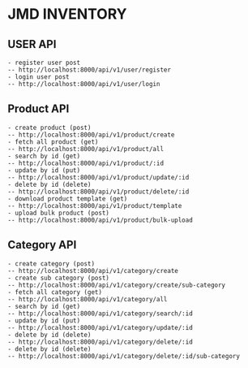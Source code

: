 # JMD INVENTORY 

## USER API
    - register user post
    -- http://localhost:8000/api/v1/user/register
    - login user post
    -- http://localhost:8000/api/v1/user/login

## Product API
    - create product (post)
    -- http://localhost:8000/api/v1/product/create
    - fetch all product (get)
    -- http://localhost:8000/api/v1/product/all
    - search by id (get)
    -- http://localhost:8000/api/v1/product/:id
    - update by id (put)
    -- http://localhost:8000/api/v1/product/update/:id
    - delete by id (delete)
    -- http://localhost:8000/api/v1/product/delete/:id
    - download product template (get)
    -- http://localhost:8000/api/v1/product/template
    - upload bulk product (post)
    -- http://localhost:8000/api/v1/product/bulk-upload

## Category API
    - create category (post)
    -- http://localhost:8000/api/v1/category/create
    - create sub category (post)
    -- http://localhost:8000/api/v1/category/create/sub-category
    - fetch all category (get)
    -- http://localhost:8000/api/v1/category/all
    - search by id (get)
    -- http://localhost:8000/api/v1/category/search/:id
    - update by id (put)
    -- http://localhost:8000/api/v1/category/update/:id
    - delete by id (delete)
    -- http://localhost:8000/api/v1/category/delete/:id
    - delete by id (delete)
    -- http://localhost:8000/api/v1/category/delete/:id/sub-category

